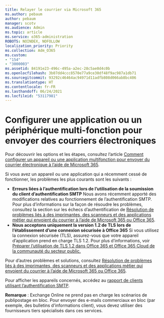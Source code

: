 ```yaml
---
title: Relayer le courrier via Microsoft 365
ms.author: pebaum
author: pebaum
manager: scotv
ms.audience: Admin
ms.topic: article
ms.service: o365-administration
ROBOTS: NOINDEX, NOFOLLOW
localization_priority: Priority
ms.collection: Adm_O365
ms.custom:
- "154"
- "3000003"
ms.assetid: 84191e23-496c-495a-a2ec-28c5ae0d4c0b
ms.openlocfilehash: 3b07dd4ccc8570e77a9ce30df48f9ac987a1db71
ms.sourcegitcommit: 93292c46464ac94971d11adfb808d066ab8bc406
ms.translationtype: HT
ms.contentlocale: fr-FR
ms.lasthandoff: 06/24/2021
ms.locfileid: "53117981"
---
```

# <a name="set-up-a-multifunction-device-or-application-to-send-email"></a>Configurer une application ou un périphérique multi-fonction pour envoyer des courriers électroniques

Pour découvrir les options et les étapes, consultez l’article [Comment configurer un appareil ou une application multifonction pour envoyer du courrier électronique à l’aide de Microsoft 365](/Exchange/mail-flow-best-practices/how-to-set-up-a-multifunction-device-or-application-to-send-email-using-microsoft-365-or-office-365).
  
Si vous avez un appareil ou une application qui a récemment cessé de fonctionner, les problèmes les plus courants sont les suivants :

- **Erreurs liées à l’authentification lors de l’utilisation de la soumission du client d’authentification SMTP** Nous avons récemment apporté des modifications relatives au fonctionnement de l’authentification SMTP. Pour plus d’informations sur la façon de résoudre les problèmes, consultez la section sur les échecs d’authentification de [Résolution de problèmes liés à des imprimantes, des scanneurs et des applications métier qui envoient du courrier à l’aide de Microsoft 365 ou Office 365](/Exchange/mail-flow-best-practices/fix-issues-with-printers-scanners-and-lob-applications-that-send-email-using-off#error-authentication-unsuccessful).
- **Nous acceptons uniquement la version 1.2 de TLS lors de l’établissement d’une connexion sécurisée à Office 365** Si vous utilisez la connexion sécurisée (TLS), assurez-vous que votre appareil d’application prend en charge TLS 1.2. Pour plus d’informations, voir [Préparer l’utilisation de TLS 1.2 dans Office 365 et Office 365 Cloud de la communauté du secteur public.](/microsoft-365/compliance/prepare-tls-1.2-in-office-365)
 
Pour d’autres problèmes et solutions, consultez [Résolution de problèmes liés à des imprimantes, des scanneurs et des applications métier qui envoient du courrier à l’aide de Microsoft 365 ou Office 365](/Exchange/mail-flow-best-practices/fix-issues-with-printers-scanners-and-lob-applications-that-send-email-using-off).

Pour afficher les appareils concernés, accédez au [rapport de clients utilisant l’authentification SMTP](https://protection.office.com/mailflow/dashboard).

**Remarque** : Exchange Online ne prend pas en charge les scénarios de publipostage en bloc. Pour envoyer des e-mails commerciaux en bloc (par exemple, des bulletins d’informations client), vous devez utiliser des fournisseurs tiers spécialisés dans ces services.
